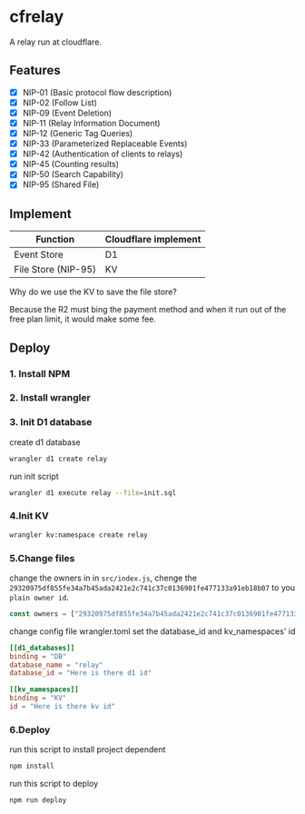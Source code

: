 # cfrelay

A relay run at cloudflare.

## Features

- [x] NIP-01 (Basic protocol flow description)
- [x] NIP-02 (Follow List)
- [x] NIP-09 (Event Deletion)
- [x] NIP-11 (Relay Information Document)
- [x] NIP-12 (Generic Tag Queries)
- [x] NIP-33 (Parameterized Replaceable Events)
- [x] NIP-42 (Authentication of clients to relays)
- [x] NIP-45 (Counting results)
- [x] NIP-50 (Search Capability)
- [x] NIP-95 (Shared File)

## Implement

| Function            | Cloudflare implement |
|---------------------|----------------------|
| Event Store         | D1                   |
| File Store (NIP-95) | KV                   |

Why do we use the KV to save the file store?

Because the R2 must bing the payment method and when it run out of the free plan limit, it would make some fee.

## Deploy

### 1. Install NPM

### 2. Install wrangler

### 3. Init D1 database

create d1 database

```bash
wrangler d1 create relay
```

run init script

```bash
wrangler d1 execute relay --file=init.sql
```

### 4.Init KV

```bash
wrangler kv:namespace create relay
```

### 5.Change files

change the owners in in ```src/index.js```, chenge the ```29320975df855fe34a7b45ada2421e2c741c37c0136901fe477133a91eb18b07``` to you ```plain owner id```.

```js
const owners = ["29320975df855fe34a7b45ada2421e2c741c37c0136901fe477133a91eb18b07"];
```

change config file wrangler.toml set the database_id and kv_namespaces' id

```toml
[[d1_databases]]
binding = "DB"
database_name = "relay"
database_id = "Here is there d1 id"

[[kv_namespaces]]
binding = "KV"
id = "Here is there kv id"
```

### 6.Deploy

run this script to install project dependent

```bash
npm install
```

run this script to deploy

```bash
npm run deploy
```
